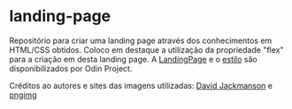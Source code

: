 # landing-page
Repositório para criar uma landing page através dos conhecimentos em HTML/CSS obtidos.
Coloco em destaque a utilização da propriedade "flex" para a criação em desta landing page.
A [LandingPage](https://cdn.statically.io/gh/TheOdinProject/curriculum/81a5d553f4073e593d23a6ab00d50eef8620796d/foundations/html_css/project/imgs/01.png) e o [estilo](https://cdn.statically.io/gh/TheOdinProject/curriculum/81a5d553f4073e593d23a6ab00d50eef8620796d/foundations/html_css/project/imgs/02.png) são disponibilizados por Odin Project.

Créditos ao autores e sites das imagens utilizadas: [David Jackmanson](https://www.flickr.com/photos/djackmanson/8579186849/in/photostream/) e [pngimg](https://pngimg.com/images/miscellaneous/trollface)